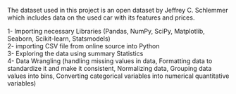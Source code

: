 The dataset used in this project is an open dataset by Jeffrey C. Schlemmer which includes data on the used car with its features and prices.

1- Importing necessary Libraries (Pandas, NumPy, SciPy, Matplotlib, Seaborn, Scikit-learn, Statsmodels)<br>
2- importing CSV file from online source into Python<br>
3- Exploring the data using summary Statistics<br>
4- Data Wrangling (handling missing values in data, Formatting data to standardize it and make it consistent, Normalizing data, Grouping data values into bins, Converting categorical variables into numerical quantitative variables)<br>
